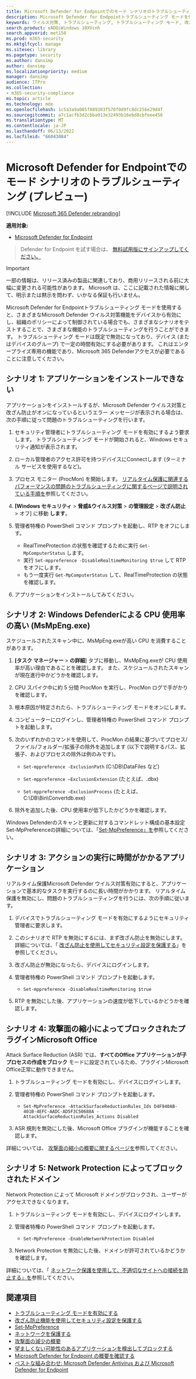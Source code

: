 ```yaml
---
title: Microsoft Defender for Endpointでのモード シナリオのトラブルシューティング (プレビュー)
description: Microsoft Defender for Endpointトラブルシューティング モードを使用して、さまざまなウイルス対策の問題に対処します。
keywords: ウイルス対策, トラブルシューティング, トラブルシューティング モード, 改ざん防止, 互換性
search.product: eADQiWindows 10XVcnh
search.appverid: met150
ms.prod: m365-security
ms.mktglfcycl: manage
ms.sitesec: library
ms.pagetype: security
ms.author: dansimp
author: dansimp
ms.localizationpriority: medium
manager: dansimp
audience: ITPro
ms.collection:
- m365-security-compliance
ms.topic: article
ms.technology: mde
ms.openlocfilehash: 1c5a3a9a085f889383f570f0d9fc8dc256e29d4f
ms.sourcegitcommit: a7c1acfb3d2cbba913e32493b16ebd8cbfeee456
ms.translationtype: MT
ms.contentlocale: ja-JP
ms.lasthandoff: 06/13/2022
ms.locfileid: "66043084"
---
```

# <a name="troubleshooting-mode-scenarios-in-microsoft-defender-for-endpoint-preview"></a>Microsoft Defender for Endpointでのモード シナリオのトラブルシューティング (プレビュー)

[!INCLUDE [Microsoft 365 Defender rebranding](../../includes/microsoft-defender.md)]

**適用対象:**
- [Microsoft Defender for Endpoint](https://go.microsoft.com/fwlink/p/?linkid=2154037)

> Defender for Endpoint を試す場合は、 [無料試用版にサインアップしてください。](https://www.microsoft.com/WindowsForBusiness/windows-atp?ocid=docs-wdatp-configureendpointsscript-abovefoldlink)

> [!IMPORTANT]
> 一部の情報は、リリース済みの製品に関連しており、商用リリースされる前に大幅に変更される可能性があります。 Microsoft は、ここに記載された情報に関して、明示または黙示を問わず、いかなる保証も行いません。

Microsoft Defender for Endpointトラブルシューティング モードを使用すると、さまざまなMicrosoft Defender ウイルス対策機能をデバイスから有効にし、組織のポリシーによって制御されている場合でも、さまざまなシナリオをテストすることで、さまざまな機能のトラブルシューティングを行うことができます。 トラブルシューティング モードは既定で無効になっており、デバイス (またはデバイスのグループ) で一定の時間有効にする必要があります。 これはエンタープライズ専用の機能であり、Microsoft 365 Defenderアクセスが必要であることに注意してください。

## <a name="scenario-1-unable-to-install-application"></a>シナリオ 1: アプリケーションをインストールできない

アプリケーションをインストールするが、Microsoft Defender ウイルス対策と改ざん防止がオンになっているというエラー メッセージが表示される場合は、次の手順に従って問題のトラブルシューティングを行います。

1. セキュリティ管理者にトラブルシューティング モードを有効にするよう要求します。 トラブルシューティング モードが開始されると、Windows セキュリティ通知が表示されます。  

2. ローカル管理者のアクセス許可を持つデバイスにConnectします (ターミナル サービスを使用するなど)。  

3. プロセス モニター (ProcMon) を開始します。 [リアルタイム保護に関連するパフォーマンスの問題のトラブルシューティングに関するページで説明されている手順を](troubleshoot-performance-issues.md)参照してください。  

4. **[Windows セキュリティ** > **脅威&ウイルス対策** > **の管理設定** > **改ざん防止** > オフ] に移動 **します**。  

5. 管理者特権の PowerShell コマンド プロンプトを起動し、RTP をオフにします。 

    - RealTimeProtection の状態を確認するために実行 `Get-MpComputerStatus` します。
    - 実行 `Set-mppreference -DisableRealtimeMonitoring $true` して RTP をオフにします。
    - もう一度実行 `Get-MpComputerStatus` して、RealTimeProtection の状態を確認します。

6. アプリケーションをインストールしてみてください。

## <a name="scenario-2-high-cpu-usage-due-to-windows-defender-msmpengexe"></a>シナリオ 2: Windows Defenderによる CPU 使用率の高い (MsMpEng.exe)

スケジュールされたスキャン中に、MsMpEng.exeが高い CPU を消費することがあります。

1. **[タスク マネージャー** > **の詳細**] タブに移動し、MsMpEng.exeが CPU 使用率が高い理由であることを確認します。 また、スケジュールされたスキャンが現在進行中かどうかを確認します。

2. CPU スパイク中に約 5 分間 ProcMon を実行し、ProcMon ログで手がかりを確認します。 

3. 根本原因が特定されたら、トラブルシューティング モードをオンにします。 

4. コンピューターにログインし、管理者特権の PowerShell コマンド プロンプトを起動します。 

5. 次のいずれかのコマンドを使用して、ProcMon の結果に基づいてプロセス/ファイル/フォルダー/拡張子の除外を追加します (以下で説明するパス、拡張子、およびプロセスの除外は例のみです)。 

    - `Set-mppreference -ExclusionPath` (C:\DB\DataFiles など) 
    
    - `Set-mppreference –ExclusionExtension` (たとえば、.dbx) 
    
    - `Set-mppreference –ExclusionProcess` (たとえば、C:\DB\Bin\Convertdb.exe) 

6. 除外を追加した後、CPU 使用率が低下したかどうかを確認します。 

Windows Defenderのスキャンと更新に対するコマンドレット構成の基本設定Set-MpPreferenceの詳細については、「[Set-MpPreference」を](/powershell/module/defender/set-mppreference)参照してください。 

## <a name="scenario-3-application-taking-longer-to-perform-an-action"></a>シナリオ 3: アクションの実行に時間がかかるアプリケーション

リアルタイム保護Microsoft Defender ウイルス対策有効にすると、アプリケーションで基本的なタスクを実行するのに長い時間がかかります。 リアルタイム保護を無効にし、問題のトラブルシューティングを行うには、次の手順に従います。 

1. デバイスでトラブルシューティング モードを有効にするようにセキュリティ管理者に要求します。 

2. このシナリオで RTP を無効にするには、まず改ざん防止を無効にします。 詳細については、「 [改ざん防止を使用してセキュリティ設定を保護する](prevent-changes-to-security-settings-with-tamper-protection.md)」を参照してください。 

3. 改ざん防止が無効になったら、デバイスにログインします。 

4. 管理者特権の PowerShell コマンド プロンプトを起動します。 

    - `Set-mppreference -DisableRealtimeMonitoring $true` 

5. RTP を無効にした後、アプリケーションの速度が低下しているかどうかを確認します。 

## <a name="scenario-4-microsoft-office-plugin-blocked-by-attack-surface-reduction"></a>シナリオ 4: 攻撃面の縮小によってブロックされたプラグインMicrosoft Office

Attack Surface Reduction (ASR) では、**すべてのOffice アプリケーションが子プロセスの作成をブロック** モードに設定されているため、プラグインMicrosoft Office正常に動作できません。 

1. トラブルシューティング モードを有効にし、デバイスにログインします。 

2. 管理者特権の PowerShell コマンド プロンプトを起動します。 

    - `Set-MpPreference -AttackSurfaceReductionRules_Ids D4F940AB-401B-4EFC-AADC-AD5F3C50688A -AttackSurfaceReductionRules_Actions Disabled` 

3. ASR 規則を無効にした後、Microsoft Office プラグインが機能することを確認します。

詳細については、 [攻撃面の縮小の概要に関するページを](overview-attack-surface-reduction.md)参照してください。 

## <a name="scenario-5-domain-blocked-by-network-protection"></a>シナリオ 5: Network Protection によってブロックされたドメイン

Network Protection によって Microsoft ドメインがブロックされ、ユーザーがアクセスできなくなります。 

1. トラブルシューティング モードを有効にし、デバイスにログインします。 

2. 管理者特権の PowerShell コマンド プロンプトを起動します。 

    - `Set-MpPreference -EnableNetworkProtection Disabled` 

3. Network Protection を無効にした後、ドメインが許可されているかどうかを確認します。 

詳細については、「 [ネットワーク保護を使用して、不適切なサイトへの接続を防止する」を](network-protection.md)参照してください。 

## <a name="related-topics"></a>関連項目

- [トラブルシューティング モードを有効にする](enable-troubleshooting-mode.md)
- [改ざん防止機能を使用してセキュリティ設定を保護する](prevent-changes-to-security-settings-with-tamper-protection.md)
- [Set-MpPreference](/powershell/module/defender/set-mppreference)
- [ネットワークを保護する](network-protection.md)
- [攻撃面の減少の概要](overview-attack-surface-reduction.md)
- [望ましくない可能性のあるアプリケーションを検出してブロックする](detect-block-potentially-unwanted-apps-microsoft-defender-antivirus.md)
- [Microsoft Defender for Endpoint の概要を確認する](/microsoft-365/security/defender-endpoint/)
- [ベストな組み合わせ: Microsoft Defender Antivirus および Microsoft Defender for Endpoint](why-use-microsoft-defender-antivirus.md)
